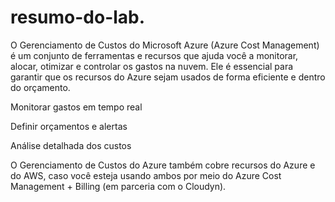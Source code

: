 # resumo-do-lab. 

   O Gerenciamento de Custos do Microsoft Azure (Azure Cost Management)
 é um conjunto de ferramentas e recursos que ajuda você a monitorar, alocar, otimizar e controlar os gastos na nuvem. Ele é essencial para garantir que os recursos do Azure sejam usados de forma eficiente e dentro do orçamento.


Monitorar gastos em tempo real

Definir orçamentos e alertas

Análise detalhada dos custos

O Gerenciamento de Custos do Azure também cobre recursos do Azure e do AWS, caso você esteja usando ambos por meio do Azure Cost Management + Billing (em parceria com o Cloudyn).


